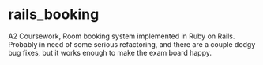 rails_booking
=============

A2 Coursework, Room booking system implemented in Ruby on Rails. Probably in need of some serious refactoring, and there are a couple dodgy bug fixes, but it works enough to make the exam board happy.
